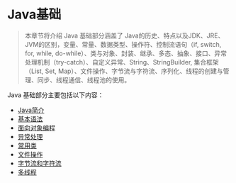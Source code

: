 # Java基础

> 本章节将介绍 Java 基础部分涵盖了 Java的历史、特点以及JDK、JRE、JVM的区别，变量、常量、数据类型、操作符、控制流语句（if, switch, for, while, do-while）、类与对象、封装、继承、多态、抽象、接口、异常处理机制（try-catch）、自定义异常、String、StringBuilder, 集合框架（List, Set, Map）、文件操作、字节流与字符流、序列化、线程的创建与管理、同步、线程通信、线程池的使用。

Java 基础部分主要包括以下内容：
- [Java简介](./01-Java简介.md)
- [基本语法]()
- [面向对象编程]()
- [异常处理]()
- [常用类]()
- [文件操作]()
- [字节流和字符流]()
- [多线程]()
